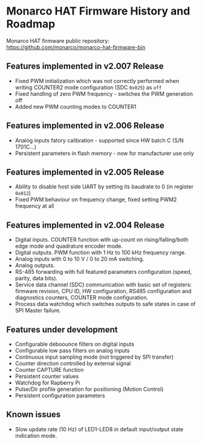 # Monarco HAT Firmware History and Roadmap

Monarco HAT firmware public repository: <https://github.com/monarco/monarco-hat-firmware-bin>


## Features implemented in v2.007 Release

* Fixed PWM initialization which was not correctly performed when writing COUNTER2 mode configuration (SDC `0x025`) as `off`
* Fixed handling of zero PWM frequency - switches the PWM generation off
* Added new PWM counting modes to COUNTER1 


## Features implemented in v2.006 Release

* Analog inputs fatory calibration - supported since HW batch C (S/N 1701C...)
* Persistent parameters in flash memory - now for manufacturer use only


## Features implemented in v2.005 Release

* Ability to disable host side UART by setting its baudrate to 0 (in register `0x012`)
* Fixed PWM behaviour on frequency change, fixed setting PWM2 frequency at all


## Features implemented in v2.004 Release

* Digital inputs. COUNTER function with up-count on rising/falling/both edge mode and quadrature encoder mode.
* Digital outputs. PWM function with 1 Hz to 100 kHz frequency range.
* Analog inputs with 0 to 10 V / 0 to 20 mA switching.
* Analog outputs.
* RS-485 forwarding with full featured parameters configuration (speed, parity, data bits).
* Service data channel (SDC) communication with basic set of registers: firmware revision, CPU ID, HW configuration, RS485 configuration and diagnostics counters, COUNTER mode configuration.
* Process data watchdog which switches outputs to safe states in case of SPI Master failure.


## Features under development

* Configurable deboounce filters on digital inputs
* Configurable low pass filters on analog inputs
* Continuous input sampling mode (not triggered by SPI transfer)
* Counter direction controlled by external signal
* Counter CAPTURE function
* Persistent counter values
* Watchdog for Rapberry Pi
* Pulse/Dir profile generation for positioning (Motion Control)
* Persistent configuration parameters


## Known issues

* Slow update rate (10 Hz) of LED1-LED8 in default input/output state indication mode. 
